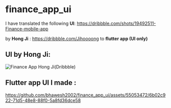 # finance_app_ui

I have translated the following **UI**: https://dribbble.com/shots/19492511-Finance-mobile-app 

by **Hong Ji** : https://dribbble.com/Jihoooong to **flutter app (UI only)**

## UI by Hong Ji: 
![Finance App Hong Ji(Dribbble)](https://github.com/bhawesh2002/finance_app_ui/assets/55053472/e16adc15-06f4-4581-8b33-1afc6e5e6651)

## Flutter app UI I made : 
https://github.com/bhawesh2002/finance_app_ui/assets/55053472/6b02c922-71d5-48e8-88f0-5a8fd36dce58

